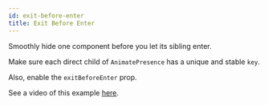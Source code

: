 ```yaml
---
id: exit-before-enter
title: Exit Before Enter
---
```


Smoothly hide one component before you let its sibling enter.

Make sure each direct child of `AnimatePresence` has a unique and stable `key`.

Also, enable the `exitBeforeEnter` prop.

See a video of this example [here](https://twitter.com/FernandoTheRojo/status/1351234878902333445).

<div data-snack-id="@beatgig/exit-before-enter" data-snack-platform="web" data-snack-preview="true" data-snack-theme="dark" style={{"overflow":"hidden",background:"#212121",border:"1px solid var(--color-border)",borderRadius:"4px",height:"505px",width:"100%"}}></div>
<script async src="https://snack.expo.dev/embed.js"></script>
